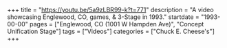 +++
title = "https://youtu.be/5a9zLBR99-k?t=771"
description = "A video showcasing Englewood, CO, games, & 3-Stage in 1993."
startdate = "1993-00-00"
pages = ["Englewood, CO (1001 W Hampden Ave)", "Concept Unification Stage"]
tags = ["Videos"]
categories = ["Chuck E. Cheese's"]
+++

